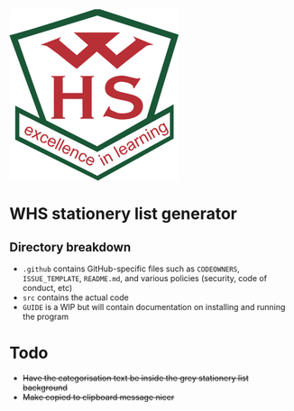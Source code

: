 <img src="https://github.com/OWelton-Rosie/stationery/blob/main/src/assets/WHS_logo_SMALL.png">

# WHS stationery list generator

## Directory breakdown
- `.github`  contains GitHub-specific files such as `CODEOWNERS`, `ISSUE_TEMPLATE`, `README.md`, and various policies (security, code of conduct, etc)
- `src` contains the actual code
- `GUIDE` is a WIP but will contain documentation on installing and running the program


# Todo
- ~~Have the categorisation text be inside the grey stationery list background~~
- ~~Make copied to clipboard message nicer~~
